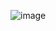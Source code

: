![image](https://github.com/satyamkumar420/user_cards_add/assets/98641231/0cde1833-5cf0-444c-96d5-143f6d8925c7)
